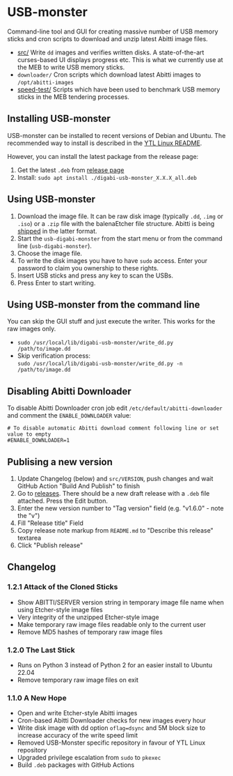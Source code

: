# USB-monster

Command-line tool and GUI for creating massive number of USB memory sticks and cron scripts
to download and unzip latest Abitti image files.

 * [src/](src/README.md) Write `dd` images and verifies written disks.
   A state-of-the-art curses-based UI displays progress etc. This is what we currently
   use at the MEB to write USB memory sticks.
 * `downloader/` Cron scripts which download latest Abitti images to `/opt/abitti-images`
 * [speed-test/](speed-test/README.md) Scripts which have been used to benchmark
   USB memory sticks in the MEB tendering processes.

## Installing USB-monster

USB-monster can be installed to recent versions of Debian and Ubuntu. The recommended
way to install is described in the [YTL Linux README](https://github.com/digabi/ytl-linux/blob/main/README.md).

However, you can install the latest package from the release page:

 1. Get the latest `.deb` from [release page](https://github.com/digabi/usb-monster/releases)
 1. Install: `sudo apt install ./digabi-usb-monster_X.X.X_all.deb`

## Using USB-monster

 1. Download the image file. It can be raw disk image (typically `.dd`, `.img` or `.iso`)
    or a `.zip` file with the balenaEtcher file structure. Abitti is being [shipped](https://www.abitti.fi/fi/paivitykset/)
    in the latter format.
 1. Start the `usb-digabi-monster` from the start menu or from the command line (`usb-digabi-monster`).
 1. Choose the image file.
 1. To write the disk images you have to have `sudo` access. Enter your password to claim
    you ownership to these rights.
 1. Insert USB sticks and press any key to scan the USBs.
 1. Press Enter to start writing.

## Using USB-monster from the command line

You can skip the GUI stuff and just execute the writer. This works for the raw images only.

 * `sudo /usr/local/lib/digabi-usb-monster/write_dd.py /path/to/image.dd`
 * Skip verification process: \
   `sudo /usr/local/lib/digabi-usb-monster/write_dd.py -n /path/to/image.dd`

## Disabling Abitti Downloader

To disable Abitti Downloader cron job edit `/etc/default/abitti-downloader` and comment
the `ENABLE_DOWNLOADER` value:

```
# To disable automatic Abitti download comment following line or set value to empty
#ENABLE_DOWNLOADER=1
```

## Publising a new version

 1. Update Changelog (below) and `src/VERSION`, push changes and wait GitHub Action "Build And Publish" to finish
 1. Go to [releases](https://github.com/digabi/usb-monster/releases). There should be a new draft release with a `.deb` file attached. Press the Edit button.
 1. Enter the new version number to "Tag version" field (e.g. "v1.6.0" - note the "v")
 1. Fill "Release title" Field
 1. Copy release note markup from `README.md` to "Describe this release" textarea
 1. Click "Publish release"

## Changelog

### 1.2.1 Attack of the Cloned Sticks

 * Show ABITTI/SERVER version string in temporary image file name when using Etcher-style image files
 * Very integrity of the unzipped Etcher-style image
 * Make temporary raw image files readable only to the current user
 * Remove MD5 hashes of temporary raw image files

### 1.2.0 The Last Stick

 * Runs on Python 3 instead of Python 2 for an easier install to Ubuntu 22.04
 * Remove temporary raw image files on exit

### 1.1.0 A New Hope

 * Open and write Etcher-style Abitti images
 * Cron-based Abitti Downloader checks for new images every hour
 * Write disk image with dd option `oflag=dsync` and 5M block size to increase accuracy of the write speed limit
 * Removed USB-Monster specific repository in favour of YTL Linux repository
 * Upgraded privilege escalation from `sudo` to `pkexec`
 * Build `.deb` packages with GitHub Actions
